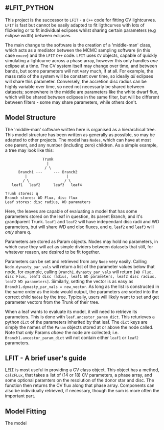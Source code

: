 #LFIT_PYTHON
-----

This project is the successor to `LFIT` - a `C++` code for fitting CV lightcurves. `LFIT` is fast but cannot be easily adapted to fit ligthcurves with lots of flickering or to fit individual eclipses whilst sharing certain parameters (e.g eclipse width) between eclipses.

The main change to the software is the creation of a 'middle-man' class, which acts as a mediator between the MCMC sampling software (in this case `emcee`) and the `LFIT` `C++` code. `LFIT` uses `CV` objects, capable of quickly simulating a lightcurve across a phase array, however this only handles <i>one</i> eclipse at a time. The CV system itself may change over time, and between bands, but some parameters will not vary much, if at all. For example, the mass ratio of the system will be constant over time, so ideally <i>all</i> eclipses will share this parameter. Conversely, the accretion disc radius can be highly variable over time, so need not necessarly be shared between datasets; somewhere in the middle are parameters like the white dwarf flux, which will be shared between eclipses in the same filter, but will be different between filters - some may share parameters, while others don't.
  
 ## Model Structure
 
  The 'middle-man' software written here is organised as a hierarchical tree. This model structure has been written as generally as possible, so may be adapted to other projects. The model has `Nodes`, which can have at most one parent, and any number (including zero) children. As a simple example, a tree may look like this:
  
  ```
                   Trunk
                     |
                    / \
        Branch1 ---     --- Branch2
           |                  |
          / \                / \
     leaf1   leaf2      leaf3   leaf4

Trunk stores: q
Branch stores: WD Flux, disc flux
Leaf stores: disc radius, WD parameters
```

Here, the leaves are capable of evaluating a model that has some parameters stored on the leaf in question, its parent Branch, and it's grandparent Trunk. `leaf1` and `leaf2` will have independant disc radii and WD parameters, but will share WD and disc fluxes, and q. `leaf2` and `leaf3` will <i>only</i> share q. 

Parameters are stored as Param objects.  Nodes may hold no parameters, in which case they will act as simple dividers between datasets that still, for whatever reason, are desired to be fit together. 

Parameters can be set and retrieved from any `Node` very easily. Calling `Node.dynasty_par_vals` will return a list of the parameter values below that node, for example, calling `Branch1.dynasty_par_vals` will return `[WD Flux, disc Flux, leaf1 disc radius, leaf1 WD parameters, leaf2 disc radius, leaf2 WD parameters]`. Similarly, setting the vector is as easy as `Branch1.dynasty_par_vals = new_vector`. As long as the list is constructed in the same order as the `Node` would output, the parameters are sorted into the correct child `Nodes` by the tree. Typically, users will likely want to set and get parameter vectors from the Trunk of their tree. 

When a leaf wants to evaluate its model, it will need to retrieve its parameters. This is done with `leaf.ancestor_param_dict`. This returieves a python `dict` of the parameters inherited by that leaf. The `dict` keys are simply the names of the `Param` objects stored at or above the node called. Note that <i>only</i> Params <i>above</i> the node are collected; i.e. `Branch1.ancestor_param_dict` will not contain either `leaf1` or `leaf2` parameters.

## LFIT - A brief user's guide

[LFIT](https://github.com/StuartLittlefair/lfit) is most useful in providing a CV class object. This object has a method, `calcFLux`, that takes a list of (14 or 18) CV parameters, a phase array, and some optional paramters on the resolution of the donor star and disc. The function then returns the CV flux along that phase array. Components can also be individually retrieved, if necessary, though the sum is more often the important part. 

## Model Fitting

The model 
